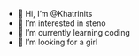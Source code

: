 - 👋 Hi, I’m @Khatrinits
- 👀 I’m interested in steno
- 🌱 I’m currently learning coding
- 💞️ I’m looking for a girl 


<!---
Khatrinits/Khatrinits is a ✨ special ✨ repository because its `README.md` (this file) appears on your GitHub profile.
You can click the Preview link to take a look at your changes.
--->
